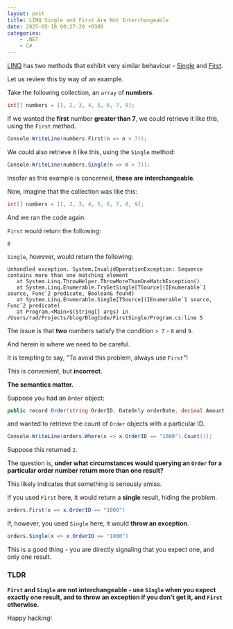 ```yaml
---
layout: post
title: LINQ Single and First Are Not Interchangeable
date: 2025-05-18 00:27:20 +0300
categories:
    - .NET
    - C#
---
```


[LINQ](https://learn.microsoft.com/en-us/dotnet/csharp/linq/) has two methods that exhibit very similar behaviour - [Single](https://learn.microsoft.com/en-us/dotnet/api/system.linq.enumerable.single?view=net-9.0) and [First](https://learn.microsoft.com/en-us/dotnet/api/system.linq.enumerable.first?view=net-9.0).

Let us review this by way of an example.

Take the following collection, an `array` of **numbers**.

```c#
int[] numbers = [1, 2, 3, 4, 5, 6, 7, 8];
```

If we wanted the **first** number **greater than 7**, we could retrieve it like this, using the `First` method.

```c#
Console.WriteLine(numbers.First(n => n > 7));
```

We could also retrieve it like this, using the `Single` method:

```c#
Console.WriteLine(numbers.Single(n => n > 7));
```

Insofar as this example is concerned, **these are interchangeable**.

Now, imagine that the collection was like this:

```c#
int[] numbers = [1, 2, 3, 4, 5, 6, 7, 8, 9];
```

And we ran the code again:

`First` would return the following:

```plaintext
8
```

`Single`, however, would return the following:

```plaintext
Unhandled exception. System.InvalidOperationException: Sequence contains more than one matching element
   at System.Linq.ThrowHelper.ThrowMoreThanOneMatchException()
   at System.Linq.Enumerable.TryGetSingle[TSource](IEnumerable`1 source, Func`2 predicate, Boolean& found)
   at System.Linq.Enumerable.Single[TSource](IEnumerable`1 source, Func`2 predicate)
   at Program.<Main>$(String[] args) in /Users/rad/Projects/blog/BlogCode/FirstSingle/Program.cs:line 5
```

The issue is that **two** numbers satisfy the condition `> 7` - `8` and `9`.

And herein is where we need to be careful.

It is tempting to say, "To avoid this problem, always use `First`"!

This is convenient, but **incorrect**.

**The semantics matter.**

Suppose you had an `Order` object:

```c#
public record Order(string OrderID, DateOnly orderDate, decimal Amount);
```

 and wanted to retrieve the count of `Order` objects with a particular ID.

```c#
Console.WriteLine(orders.Where(x => x.OrderID == "1000").Count());
```

Suppose this returned `2`.

The question is, **under what circumstances would querying an `Order` for a particular order number return more than one result?**

This likely indicates that something is seriously amiss.

If you used `First` here, it would return a **single** result, hiding the problem.

```c#
orders.First(x => x.OrderID == "1000")
```

If, however, you used `Single` here, it would **throw an exception**.

```c#
orders.Single(x => x.OrderID == "1000")
```

This is a good thing - you are directly signaling that you expect one, and only one result.

### TLDR

**`First` and `Single` are not interchangeable - use `Single` when you expect exactly one result, and to throw an exception if you don't get it, and `First` otherwise.**

Happy hacking!

